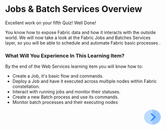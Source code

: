 # Jobs & Batch Services Overview

Excellent work on your fifth Quiz! Well Done! 

You know how to expose Fabric data and how it interacts with the outside world.  We will now take a look at the Fabric Jobs and Batches Services layer, so you will be able to schedule and automate Fabric basic processes .  


### What Will You Experience In This Learning Item?

By the end of the Web Services learning item you will know how to:

- Create a Job, it's basic flow and commands.
- Deploy a Job and have it executed across multiple nodes within Fabric constellation.
- Interact with running jobs and monitor their statuses.
- Create a new Batch process and use its commands.
- Monitor batch processes and their executing nodes


[<img align="right" width="60" height="54" src="/articles/images/Next.png">](/academy/Training_Level_1/06_web_services/02_create_and_deploy_a_web_service.md)

